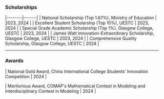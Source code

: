 ### **Scholarships**  
|--------|------:|
| National Scholarship (Top 1.67%), Ministry of Education | 2023, 2024 |
| Excellent Student Scholarship (Top 10%), UESTC | 2023, 2024 |
| Special Grade Academic Scholarship (Top 1%), Glasgow College, UESTC | 2023, 2024 |
| James Watt Innovation-Extraordinary Scholarship, Glasgow College, UESTC | 2023, 2024 |
| Comprehensive Quality Scholarship, Glasgow College, UESTC | 2024 |

---

### **Awards**  
| National Gold Award, China International College Students’ Innovation Competition | 2024 |

| Meritorious Award, COMAP's Mathematical Contest in Modeling and Interdisciplinary Contest in Modeling | 2024 |